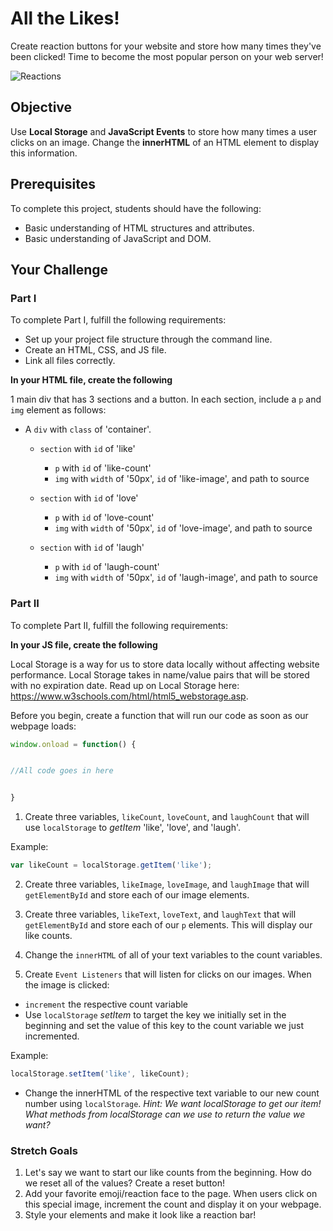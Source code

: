  # All the Likes!

Create reaction buttons for your website and store how many times they've been clicked! Time to become the most popular person on your web server!

![Reactions](https://github.com/junior-devleague/all-the-likes/blob/master/assets/reactions.png)

## Objective

Use **Local Storage** and **JavaScript Events** to store how many times a user clicks on an image. Change the **innerHTML** of an HTML element to display this information.

## Prerequisites

To complete this project, students should have the following:
* Basic understanding of HTML structures and attributes.
* Basic understanding of JavaScript and DOM.

## Your Challenge

### Part I

To complete Part I, fulfill the following requirements:
* Set up your project file structure through the command line.
* Create an HTML, CSS, and JS file.
* Link all files correctly.

**In your HTML file, create the following**

1 main div that has 3 sections and a button. In each section, include a ```p``` and ```img``` element as follows:

* A ```div``` with ```class``` of 'container'.
  - ```section``` with ```id``` of 'like'
    - ```p``` with ```id``` of 'like-count'
    - ```img``` with ```width``` of '50px', ```id``` of 'like-image', and path to source

  - ```section``` with ```id``` of 'love'
    - ```p``` with ```id``` of 'love-count'
    - ```img``` with ```width``` of '50px', ```id``` of 'love-image', and path to source

  - ```section``` with ```id``` of 'laugh'
    - ```p``` with ```id``` of 'laugh-count'
    - ```img``` with ```width``` of '50px', ```id``` of 'laugh-image', and path to source

### Part II

To complete Part II, fulfill the following requirements:

**In your JS file, create the following**

Local Storage is a way for us to store data locally without affecting website performance. Local Storage takes in name/value pairs that will be stored with no expiration date. Read up on Local Storage here: https://www.w3schools.com/html/html5_webstorage.asp.

Before you begin, create a function that will run our code as soon as our webpage loads:

```JavaScript
window.onload = function() {


//All code goes in here


}
```

1. Create three variables, ```likeCount```, ```loveCount```, and ```laughCount``` that will use ```localStorage``` to *getItem* 'like', 'love', and 'laugh'.

Example:
```JavaScript
var likeCount = localStorage.getItem('like');
```

2. Create three variables, ```likeImage```, ```loveImage```, and ```laughImage``` that will ```getElementById``` and store each of our image elements.

3. Create three variables, ```likeText```, ```loveText```, and ```laughText``` that will ```getElementById``` and store each of our ```p``` elements. This will display our like counts.  

4. Change the ```innerHTML``` of all of your text variables to the count variables.

5. Create ```Event Listeners``` that will listen for clicks on our images. When the image is clicked:
- ```increment``` the respective count variable
- Use ```localStorage``` *setItem* to target the key we initially set in the beginning and set the value of this key to the count variable we just incremented.

Example:
```JavaScript
localStorage.setItem('like', likeCount);
```

- Change the innerHTML of the respective text variable to our new count number using ```localStorage```. *Hint: We want localStorage to get our item! What methods from localStorage can we use to return the value we want?*

### Stretch Goals
1. Let's say we want to start our like counts from the beginning. How do we reset all of the values? Create a reset button!
2. Add your favorite emoji/reaction face to the page. When users click on this special image, increment the count and display it on your webpage.  
3. Style your elements and make it look like a reaction bar!
